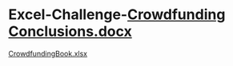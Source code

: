 # Excel-Challenge-[Crowdfunding Conclusions.docx](https://github.com/Lollylynnn/Excel-Challenge-/files/10834495/Crowdfunding.Conclusions.docx)
[CrowdfundingBook.xlsx](https://github.com/Lollylynnn/Excel-Challenge-/files/10834497/CrowdfundingBook.xlsx)
